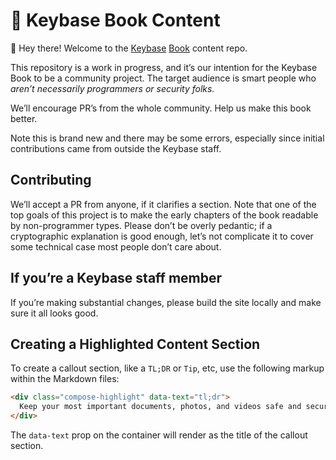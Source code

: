 # 📝 Keybase Book Content

👋 Hey there! Welcome to the [Keybase](https://keybase.io) [Book](https://book.keybase.io) content repo.

This repository is a work in progress, and it’s our intention for the Keybase Book to be a community project. The target audience is smart people who _aren’t necessarily programmers or security folks._

We’ll encourage PR’s from the whole community. Help us make this book better.

Note this is brand new and there may be some errors, especially since initial contributions came from outside the Keybase staff.

## Contributing

We’ll accept a PR from anyone, if it clarifies a section. Note that one of the top goals of this project is to make the early chapters of the book readable by non-programmer types. Please don’t be overly pedantic; if a cryptographic explanation is good enough, let’s not complicate it to cover some technical case most people don’t care about.

## If you’re a Keybase staff member

If you’re making substantial changes, please build the site locally and make sure it all looks good.

## Creating a Highlighted Content Section

To create a callout section, like a `TL;DR` or `Tip`, etc, use the following markup within the Markdown files:

```html
<div class="compose-highlight" data-text="tl;dr">
  Keep your most important documents, photos, and videos safe and secure with Files.
</div>
```

The `data-text` prop on the container will render as the title of the callout section.
